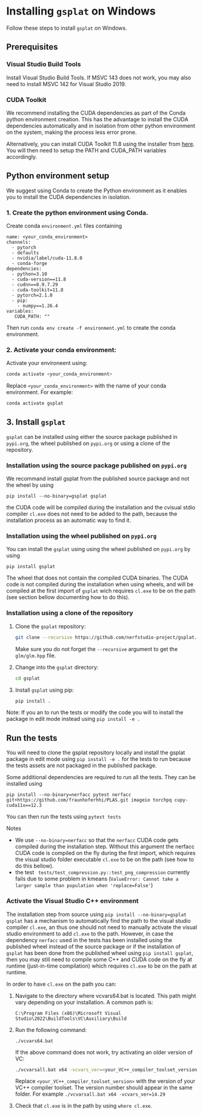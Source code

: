 # Installing `gsplat` on Windows

Follow these steps to install `gsplat` on Windows.

## Prerequisites

###  Visual Studio Build Tools

Install Visual Studio Build Tools. If MSVC 143 does not work, you may also need to install MSVC 142 for Visual Studio 2019. 

###  CUDA Toolkit

We recommend installing the CUDA dependencies as part of the Conda python environment creation. This has the advantage to install the CUDA dependencies automatically and in isolation from other python environment on the system, making the process less error prone.

Alternatively, you can install CUDA Toolkit 11.8 using the installer from [here](https://developer.nvidia.com/cuda-11-8-0-download-archive). You will then need to setup the PATH and CUDA_PATH variables accordingly. 

## Python environment setup

We suggest using Conda to create the Python environment as it enables you to install the CUDA dependencies in isolation.

### 1. Create the python environment using Conda.

Create conda `environment.yml` files containing
```
name: <your_conda_environment>
channels:
  - pytorch
  - defaults
  - nvidia/label/cuda-11.8.0
  - conda-forge
dependencies:
  - python=3.10
  - cuda-version==11.8 
  - cudnn==8.9.7.29
  - cuda-toolkit=11.8
  - pytorch=2.1.0
  - pip:
    - numpy==1.26.4
variables:
   CUDA_PATH: ""
``` 

Then run  `conda env create -f environment.yml` to create the conda environment.

### 2. Activate your conda environment:
    
Activate your environeent using:
```bash
conda activate <your_conda_environment>
```

Replace `<your_conda_environment>` with the name of your conda environment. For example:

```bash
conda activate gsplat
```

## 3. Install `gsplat`

`gsplat` can be installed using either the source package published in `pypi.org`, the wheel published on `pypi.org` or using a clone of the repository.

### Installation using the source package published on `pypi.org`

We recommand install gsplat from the published source package and not the wheel by using
```
pip install --no-binary=gsplat gsplat
```
the CUDA code will be compiled during the installation and the cvisual stdio compiler `cl.exe` does not need to be added to the path, because the installation process as an automatic way to find it.

### Installation using the wheel published on `pypi.org`

You can install the `gsplat` using using the wheel published on `pypi.org` by using 
```
pip install gsplat
```
The wheel that does not contain the compiled CUDA binaries. The CUDA code is not compiled during the installation when using wheels, and will be compiled at the first import of `gsplat` wich requires `cl.exe` to be on the path (see section bellow documenting how to do this). 

### Installation using a clone of the repository

1. Clone the `gsplat` repository:
    ```bash
    git clone --recursive https://github.com/nerfstudio-project/gsplat.git
    ```
    Make sure you do not forget the `--recursive` argument to get the `glm/glm.hpp` file.

2. Change into the `gsplat` directory:
    ```bash
    cd gsplat
    ```

3. Install `gsplat` using pip:
    ```bash
    pip install .
    ```

Note: If you an to run the tests or modify the code you will to install the package in edit mode instead using `pip install -e .`

## Run the tests

You will need to clone the gsplat repository locally and install the gsplat package in edit mode using `pip install -e .` for the tests to run because the tests assets are not packaged in the published package. 

Some additional dependencies are required to run all the tests. They can be installed using 
```
pip install --no-binary=nerfacc pytest nerfacc git+https://github.com/fraunhoferhhi/PLAS.git imageio torchpq cupy-cuda11x==12.3
```
You can then run the tests using `pytest tests`

Notes
* We use `--no-binary=nerfacc` so that the `nerfacc` CUDA code gets compiled during the installation step. Without this argument the nerfacc CUDA code is compiled on the fly during the first import, which requires the visual studio folder executable `cl.exe` to be on the path (see how to do this bellow).
* the test ` tests/test_compression.py::test_png_compression` currently fails due to some problem in kmeans (`ValueError: Cannot take a larger sample than population when 'replace=False'`)

### Activate the Visual Studio C++ environment

The installation step from source using `pip install --no-binary=gsplat gsplat` has a mechanism to automatically find the path to the visual studio compiler `cl.exe`, an thus one should not need to manually activate the visual studio environment to add `cl.exe` to the path. However, in case the dependency `nerfacc` used in the tests has been installed using the published wheel instead of the source package or if the installation of `gsplat` has been done from the published wheel using `pip install gsplat`, then you may still need to compile some C++ and CUDA code on the fly at runtime (just-in-time compilation) which requires `cl.exe` to be on the path at runtime.

In order to have `cl.exe` on the path you can:
1. Navigate to the directory where vcvars64.bat is located. This path might vary depending on your installation. A common path is:
    ```
    C:\Program Files (x86)\Microsoft Visual Studio\2022\BuildTools\VC\Auxiliary\Build
    ```

2. Run the following command:
    ```
    ./vcvars64.bat
    ```
    If the above command does not work, try activating an older version of VC:
    ```bash
    ./vcvarsall.bat x64 -vcvars_ver=<your_VC++_compiler_toolset_version>
    ```
    Replace `<your_VC++_compiler_toolset_version>` with the version of your VC++ compiler toolset. The version number should appear in the same folder. For example `./vcvarsall.bat x64 -vcvars_ver=14.29`


3. Check that `cl.exe` is in the path by using `where cl.exe`.
